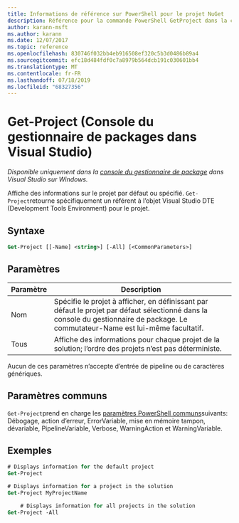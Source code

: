 ```yaml
---
title: Informations de référence sur PowerShell pour le projet NuGet
description: Référence pour la commande PowerShell GetProject dans la console du gestionnaire de package NuGet dans Visual Studio.
author: karann-msft
ms.author: karann
ms.date: 12/07/2017
ms.topic: reference
ms.openlocfilehash: 830746f032bb4eb916508ef320c5b3d0486b89a4
ms.sourcegitcommit: efc18d484fdf0c7a8979b564dcb191c030601bb4
ms.translationtype: MT
ms.contentlocale: fr-FR
ms.lasthandoff: 07/18/2019
ms.locfileid: "68327356"
---
```

# <a name="get-project-package-manager-console-in-visual-studio"></a>Get-Project (Console du gestionnaire de packages dans Visual Studio)

*Disponible uniquement dans la [console du gestionnaire de package](../../consume-packages/install-use-packages-powershell.md) dans Visual Studio sur Windows.*

Affiche des informations sur le projet par défaut ou spécifié. `Get-Project`retourne spécifiquement un référent à l’objet Visual Studio DTE (Development Tools Environment) pour le projet.

## <a name="syntax"></a>Syntaxe

```ps
Get-Project [[-Name] <string>] [-All] [<CommonParameters>]
```

## <a name="parameters"></a>Paramètres

| Paramètre | Description |
| --- | --- |
| Nom | Spécifie le projet à afficher, en définissant par défaut le projet par défaut sélectionné dans la console du gestionnaire de package. Le commutateur-Name est lui-même facultatif. |
| Tous | Affiche des informations pour chaque projet de la solution; l’ordre des projets n’est pas déterministe. |

Aucun de ces paramètres n’accepte d’entrée de pipeline ou de caractères génériques.

## <a name="common-parameters"></a>Paramètres communs

`Get-Project`prend en charge les [paramètres PowerShell communs](http://go.microsoft.com/fwlink/?LinkID=113216)suivants: Débogage, action d’erreur, ErrorVariable, mise en mémoire tampon, dévariable, PipelineVariable, Verbose, WarningAction et WarningVariable.

## <a name="examples"></a>Exemples

```ps
# Displays information for the default project
Get-Project

# Displays information for a project in the solution
Get-Project MyProjectName

    # Displays information for all projects in the solution
Get-Project -All
```